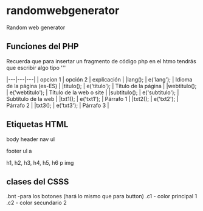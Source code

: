 # randomwebgenerator
Random web generator


## Funciones del PHP
Recuerda que para insertar un fragmento de código php en el htmo tendrás que escribir algo tipo 
''' <? e('lang ')?>

|---|---|---|
| opcion 1      | opción 2          |   explicación                 |
|lang();        |  e('lang');       |   Idioma de la página (es-ES) |
|titulo();      |  e('titulo');     |   Título de la página         |
|webtitulo();   |  e('webtitulo');  |   Título de la web o site     |
|subtitulo();   |  e('subtitulo');  |   Subtítulo de la web         |
|txt1();        |  e('txt1');       |   Párrafo 1                   |
|txt2();        |  e('txt2');       |   Párrafo 2                   |
|txt3();        |  e('txt3');       |   Párrafo 3                   |



## Etiquetas HTML
body
header
nav ul

footer ul
a

h1, h2, h3, h4, h5, h6
p
img


## clases del CSSS
.bnt -para los botones (hará lo mismo que para button)
.c1 - color principal 1
.c2 - color secundario 2
